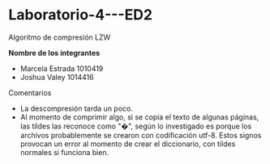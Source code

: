 # Laboratorio-4---ED2
Algoritmo de compresión LZW

**Nombre de los integrantes**
* Marcela Estrada 1010419
* Joshua Valey 1014416

Comentarios 
* La descompresión tarda un poco. 
* Al momento de comprimir algo, si se copia el texto de algunas páginas, las tildes las reconoce como "�", según lo investigado es porque los archivos probablemente se crearon con codificación utf-8. Estos signos provocan un error al momento de crear el diccionario, con tildes normales si funciona bien.
